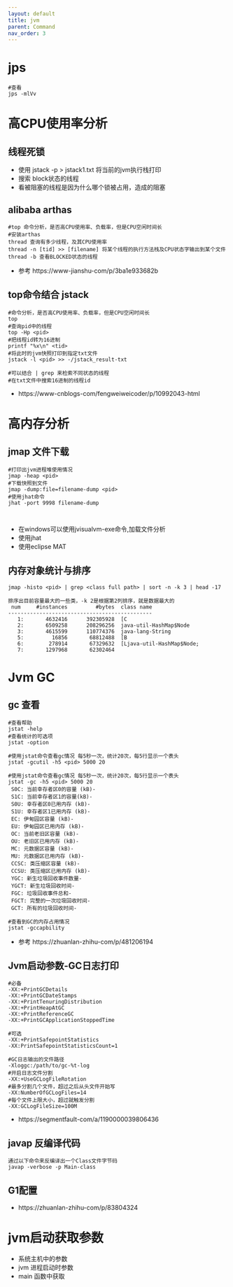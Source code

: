 ```yaml
---
layout: default
title: jvm
parent: Command
nav_order: 3
---
```


# jps

```shell
#查看
jps -mlVv
```

# 高CPU使用率分析

## 线程死锁

- 使用 jstack -p <pid> > jstack1.txt 将当前的jvm执行栈打印
- 搜索 block状态的线程
- 看被阻塞的线程是因为什么哪个锁被占用，造成的阻塞

## alibaba arthas

```shell
#top 命令分析，是否高CPU使用率、负载率，但是CPU空闲时间长
#安装arthas
thread 查询有多少线程，及其CPU使用率
thread -n [tid] >> [filename] 将某个线程的执行方法栈及CPU状态字输出到某个文件
thread -b 查看BLOCKED状态的线程
```

- 参考 https://www-jianshu-com/p/3ba1e933682b

## top命令结合 jstack

```shell
#命令分析，是否高CPU使用率、负载率，但是CPU空闲时间长
top 
#查询pid中的线程
top -Hp <pid> 
#把线程id转为16进制
printf "%x\n" <tid> 
#将此时的jvm快照打印到指定txt文件
jstack -l <pid> >> -/jstack_result-txt 

#可以结合 | grep 来检索不同状态的线程
#在txt文件中搜索16进制的线程id
```

- https://www-cnblogs-com/fengweiweicoder/p/10992043-html

#  高内存分析

##  jmap 文件下载

```shell
#打印出jvm进程堆使用情况
jmap -heap <pid>
#下载快照到文件
jmap -dump:file=filename-dump <pid>
#使用jhat命令
jhat -port 9998 filename-dump

 
```
- 在windows可以使用jvisualvm-exe命令,加载文件分析
- 使用jhat
- 使用eclipse MAT

##  内存对象统计与排序

```
jmap -histo <pid> | grep <class full path> | sort -n -k 3 | head -17

排序出目前容量最大的一些类，-k 2是根据第2列排序，就是数据最大的
 num     #instances         #bytes  class name 
----------------------------------------------
   1:       4632416      392305928  [C
   2:       6509258      208296256  java-util-HashMap$Node
   3:       4615599      110774376  java-lang-String
   5:         16856       68812488  [B
   6:        278914       67329632  [Ljava-util-HashMap$Node;
   7:       1297968       62302464  

```

# Jvm GC

## gc 查看

```shell
#查看帮助
jstat -help 
#查看统计的可选项
jstat -option

#使用jstat命令查看gc情况 每5秒一次，统计20次，每5行显示一个表头
jstat -gcutil -h5 <pid> 5000 20

#使用jstat命令查看gc情况 每5秒一次，统计20次，每5行显示一个表头
jstat -gc -h5 <pid> 5000 20
 S0C: 当前幸存者区0的容量 (kB)-
 S1C: 当前幸存者区1的容量(kB)-
 S0U: 幸存者区0已用内存 (kB)-
 S1U: 幸存者区1已用内存 (kB)-
 EC: 伊甸园区容量 (kB)-
 EU: 伊甸园区已用内存 (kB)-
 OC: 当前老旧区容量 (kB)-
 OU: 老旧区已用内存 (kB)-
 MC: 元数据区容量 (kB)-
 MU: 元数据区已用内存 (kB)-
 CCSC: 类压缩区容量 (kB)-
 CCSU: 类压缩区已用内存 (kB)-
 YGC: 新生垃圾回收事件数量-
 YGCT: 新生垃圾回收时间-
 FGC: 垃圾回收事件总和-
 FGCT: 完整的一次垃圾回收时间-
 GCT: 所有的垃圾回收时间-

#查看到GC的内存占用情况
jstat -gccapbility
```

- 参考 https://zhuanlan-zhihu-com/p/481206194

## Jvm启动参数-GC日志打印

```shell
#必备
-XX:+PrintGCDetails 
-XX:+PrintGCDateStamps 
-XX:+PrintTenuringDistribution 
-XX:+PrintHeapAtGC 
-XX:+PrintReferenceGC 
-XX:+PrintGCApplicationStoppedTime

#可选
-XX:+PrintSafepointStatistics 
-XX:PrintSafepointStatisticsCount=1

#GC日志输出的文件路径
-Xloggc:/path/to/gc-%t-log
#开启日志文件分割
-XX:+UseGCLogFileRotation 
#最多分割几个文件，超过之后从头文件开始写
-XX:NumberOfGCLogFiles=14
#每个文件上限大小，超过就触发分割
-XX:GCLogFileSize=100M
```

- https://segmentfault-com/a/1190000039806436

## javap 反编译代码

```shell
通过以下命令来反编译出一个Class文件字节码
javap -verbose -p Main-class
```

## G1配置

- https://zhuanlan-zhihu-com/p/83804324

# jvm启动获取参数

- 系统主机中的参数
- jvm 进程启动时参数
- main 函数中获取